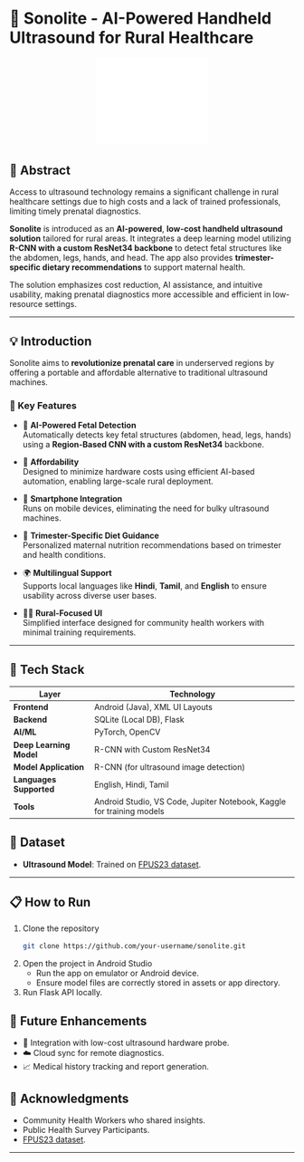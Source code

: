 # 🌟 Sonolite - AI-Powered Handheld Ultrasound for Rural Healthcare

<p align="center">
  <img src="Sonolite/sonolite_app/app/src/main/res/drawable/logo.png" alt="Sonolite Banner" width="200"/>
</p>

## 🧠 Abstract

Access to ultrasound technology remains a significant challenge in rural healthcare settings due to high costs and a lack of trained professionals, limiting timely prenatal diagnostics. 

**Sonolite** is introduced as an **AI-powered**, **low-cost handheld ultrasound solution** tailored for rural areas. It integrates a deep learning model utilizing **R-CNN with a custom ResNet34 backbone** to detect fetal structures like the abdomen, legs, hands, and head. The app also provides **trimester-specific dietary recommendations** to support maternal health. 

The solution emphasizes cost reduction, AI assistance, and intuitive usability, making prenatal diagnostics more accessible and efficient in low-resource settings.

---

## 💡 Introduction

Sonolite aims to **revolutionize prenatal care** in underserved regions by offering a portable and affordable alternative to traditional ultrasound machines. 

### 🔑 Key Features

- 🎯 **AI-Powered Fetal Detection**  
  Automatically detects key fetal structures (abdomen, head, legs, hands) using a **Region-Based CNN with a custom ResNet34** backbone.

- 💸 **Affordability**  
  Designed to minimize hardware costs using efficient AI-based automation, enabling large-scale rural deployment.

- 📲 **Smartphone Integration**  
  Runs on mobile devices, eliminating the need for bulky ultrasound machines.

- 🥗 **Trimester-Specific Diet Guidance**  
  Personalized maternal nutrition recommendations based on trimester and health conditions.

- 🌍 **Multilingual Support**  
  Supports local languages like **Hindi**, **Tamil**, and **English** to ensure usability across diverse user bases.

- 🧑‍⚕️ **Rural-Focused UI**  
  Simplified interface designed for community health workers with minimal training requirements.

---

## 🧰 Tech Stack

| Layer | Technology |
|-------|------------|
| **Frontend** | Android (Java), XML UI Layouts |
| **Backend**  | SQLite (Local DB), Flask |
| **AI/ML**    | PyTorch, OpenCV |
| **Deep Learning Model** | R-CNN with Custom ResNet34 |
| **Model Application** |  R-CNN (for ultrasound image detection) |
| **Languages Supported** | English, Hindi, Tamil |
| **Tools** | Android Studio, VS Code, Jupiter Notebook, Kaggle for training models |


## 🧪 Dataset

- **Ultrasound Model**: Trained on [FPUS23 dataset](https://github.com/bharathprabakaran/FPUS23).
---

## 📋 How to Run

1. Clone the repository  
   ```bash
   git clone https://github.com/your-username/sonolite.git
2. Open the project in Android Studio
    - Run the app on emulator or Android device.
    - Ensure model files are correctly stored in assets or app directory.
3. Run Flask API locally.

## 🚀 Future Enhancements

- 🔌 Integration with low-cost ultrasound hardware probe.  
- ☁️ Cloud sync for remote diagnostics.  
- 📈 Medical history tracking and report generation.  


## 🙌 Acknowledgments

- Community Health Workers who shared insights.  
- Public Health Survey Participants.  
- [FPUS23 dataset](https://github.com/bharathprabakaran/FPUS23).   

---



  
  
